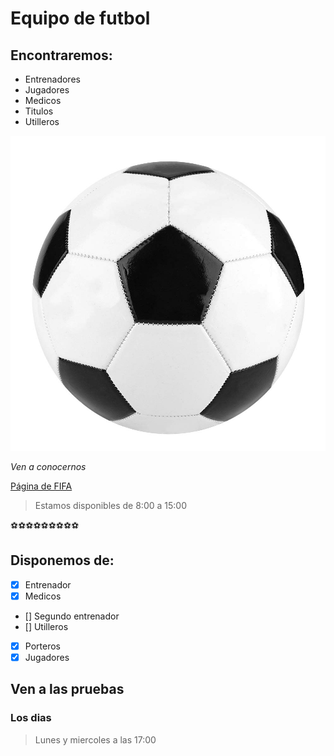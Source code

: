 # Equipo de futbol

## Encontraremos:

* Entrenadores
* Jugadores
* Medicos
* Titulos
* Utilleros

![Imagen Balon](balon.jpg)

_*Ven a conocernos*_

[Página de FIFA](https://www.fifa.com/fifaplus/es/)

>Estamos disponibles de
>8:00 a 15:00

:soccer::soccer::soccer::soccer::soccer::soccer::soccer::soccer::soccer:

## Disponemos de:
- [x] Entrenador
- [x] Medicos
- [] Segundo entrenador
- [] Utilleros
- [x] Porteros
- [x] Jugadores

## Ven a las pruebas

### Los dias

> Lunes y miercoles a las 17:00